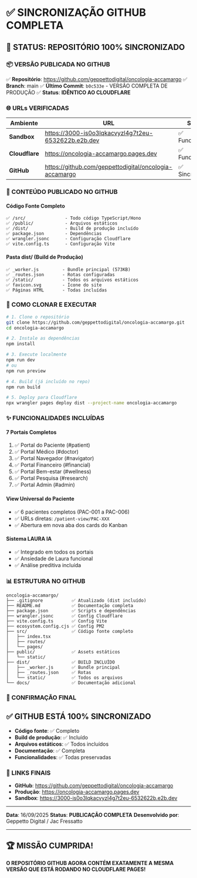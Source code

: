 # ✅ SINCRONIZAÇÃO GITHUB COMPLETA

## 🎯 STATUS: REPOSITÓRIO 100% SINCRONIZADO

### 📦 VERSÃO PUBLICADA NO GITHUB
✅ **Repositório**: https://github.com/geppettodigital/oncologia-accamargo
✅ **Branch**: main
✅ **Último Commit**: `b0c533e` - VERSÃO COMPLETA DE PRODUÇÃO
✅ **Status**: **IDÊNTICO AO CLOUDFLARE**

### 🌐 URLs VERIFICADAS

| Ambiente | URL | Status |
|----------|-----|--------|
| **Sandbox** | https://3000-is0o3lqkacvyzl4g7t2eu-6532622b.e2b.dev | ✅ Funcionando |
| **Cloudflare** | https://oncologia-accamargo.pages.dev | ✅ Funcionando |
| **GitHub** | https://github.com/geppettodigital/oncologia-accamargo | ✅ Sincronizado |

### 📁 CONTEÚDO PUBLICADO NO GITHUB

#### **Código Fonte Completo**
```
✅ /src/               - Todo código TypeScript/Hono
✅ /public/            - Arquivos estáticos
✅ /dist/              - Build de produção incluído
✅ package.json        - Dependências
✅ wrangler.jsonc      - Configuração Cloudflare
✅ vite.config.ts      - Configuração Vite
```

#### **Pasta dist/ (Build de Produção)**
```
✅ _worker.js         - Bundle principal (573KB)
✅ _routes.json       - Rotas configuradas
✅ /static/           - Todos os arquivos estáticos
✅ favicon.svg        - Ícone do site
✅ Páginas HTML       - Todas incluídas
```

### 🚀 COMO CLONAR E EXECUTAR

```bash
# 1. Clone o repositório
git clone https://github.com/geppettodigital/oncologia-accamargo.git
cd oncologia-accamargo

# 2. Instale as dependências
npm install

# 3. Execute localmente
npm run dev
# ou
npm run preview

# 4. Build (já incluído no repo)
npm run build

# 5. Deploy para Cloudflare
npx wrangler pages deploy dist --project-name oncologia-accamargo
```

### ✨ FUNCIONALIDADES INCLUÍDAS

#### **7 Portais Completos**
1. ✅ Portal do Paciente (#patient)
2. ✅ Portal Médico (#doctor)
3. ✅ Portal Navegador (#navigator)
4. ✅ Portal Financeiro (#financial)
5. ✅ Portal Bem-estar (#wellness)
6. ✅ Portal Pesquisa (#research)
7. ✅ Portal Admin (#admin)

#### **View Universal do Paciente**
- ✅ 6 pacientes completos (PAC-001 a PAC-006)
- ✅ URLs diretas: `/patient-view/PAC-XXX`
- ✅ Abertura em nova aba dos cards do Kanban

#### **Sistema LAURA IA**
- ✅ Integrado em todos os portais
- ✅ Ansiedade de Laura funcional
- ✅ Análise preditiva incluída

### 📊 ESTRUTURA NO GITHUB

```
oncologia-accamargo/
├── .gitignore           ✅ Atualizado (dist incluído)
├── README.md            ✅ Documentação completa
├── package.json         ✅ Scripts e dependências
├── wrangler.jsonc       ✅ Config Cloudflare
├── vite.config.ts       ✅ Config Vite
├── ecosystem.config.cjs ✅ Config PM2
├── src/                 ✅ Código fonte completo
│   ├── index.tsx
│   ├── routes/
│   └── pages/
├── public/              ✅ Assets estáticos
│   └── static/
├── dist/                ✅ BUILD INCLUÍDO
│   ├── _worker.js       ✅ Bundle principal
│   ├── _routes.json     ✅ Rotas
│   └── static/          ✅ Todos os arquivos
└── docs/                ✅ Documentação adicional
```

### 🎉 CONFIRMAÇÃO FINAL

## ✅ GITHUB ESTÁ 100% SINCRONIZADO

- **Código fonte**: ✅ Completo
- **Build de produção**: ✅ Incluído
- **Arquivos estáticos**: ✅ Todos incluídos
- **Documentação**: ✅ Completa
- **Funcionalidades**: ✅ Todas preservadas

### 🔗 LINKS FINAIS

- **GitHub**: https://github.com/geppettodigital/oncologia-accamargo
- **Produção**: https://oncologia-accamargo.pages.dev
- **Sandbox**: https://3000-is0o3lqkacvyzl4g7t2eu-6532622b.e2b.dev

---

**Data**: 16/09/2025
**Status**: **PUBLICAÇÃO COMPLETA**
**Desenvolvido por**: Geppetto Digital / Jac Fressatto

---

## 🏆 MISSÃO CUMPRIDA!

**O REPOSITÓRIO GITHUB AGORA CONTÉM EXATAMENTE A MESMA VERSÃO QUE ESTÁ RODANDO NO CLOUDFLARE PAGES!**